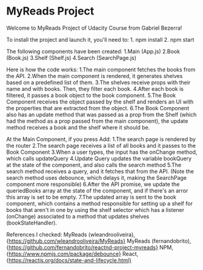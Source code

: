 # MyReads Project

Welcome to MyReads Project of Udacity Course from Gabriel Bezerra!

To install the project and launch it, you'll need to:
	1. npm install
    2. npm start

The following components have been created:
	1.Main (App.js)
    2.Book  (Book.js)
    3.Shelf (Shelf.js)
    4.Search (SearchPage.js)

Here is how the code works:
	1.The main component fetches the books from the API.
    2.When the main component is rendered, it generates shelves based on a predefined list of them.
    3.The shelves receive props with their name and with books. Then, they filter each book.
    4.After each book is filtered, it passes a book object to the book component.
    5.The Book Component receives the object passed by the shelf and renders an UI with the properties that are extracted from the object.
    6.The Book Component also has an update method that was passed as a prop from the Shelf (which had the method as a prop passed from the main component), the update method receives a book and the shelf where it should be.

At the Main Component, if you press Add:
	1.The search page is rendered by the router
    2.The search page receives a list of all books and it passes to the Book Component
    3.When a user types, the input has the onChange method, which calls updateQuery
    4.Update Query updates the variable bookQuery at the state of the component, and also calls the search method
    5.The search method receives a query, and it fetches that from the API. (Note the search method uses debounce, which delays it, making the SearchPage component more responsible)
    6.After the API promise, we update the queriedBooks array at the state of the component, and if there's an arror this array is set to be empty.
    7.The updated array is sent to the book component, which contains a method responsible for setting up a shelf for books that aren't in one by using the shelf selector which has a listener (onChange) associated to a method that updates shelves (bookStateHandler).

References I checked:
	MyReads (wleandrooliveira), {https://github.com/wleandrooliveira/MyReads}
    MyReads (fernandobrito), {https://github.com/fernandobrito/reactnd-project-myreads}
    NPM, {https://www.npmjs.com/package/debounce}
    React, {https://reactjs.org/docs/state-and-lifecycle.html}
